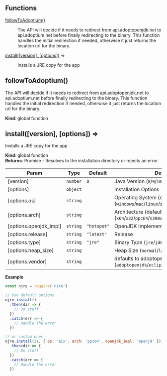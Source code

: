 ## Functions

<dl>
<dt><a href="#followToAdoptium">followToAdoptium()</a></dt>
<dd><p>The API will decide if it needs to redirect from api.adoptopenjdk.net to
api.adoptium.net before finally redirecting to the binary. This function
handles the initial redirection if needed, otherwise it just returns the
location url for the binary.</p>
</dd>
<dt><a href="#install">install([version], [options])</a> ⇒</dt>
<dd><p>Installs a JRE copy for the app</p>
</dd>
</dl>

<a name="followToAdoptium"></a>

## followToAdoptium()
The API will decide if it needs to redirect from api.adoptopenjdk.net to
api.adoptium.net before finally redirecting to the binary. This function
handles the initial redirection if needed, otherwise it just returns the
location url for the binary.

**Kind**: global function  
<a name="install"></a>

## install([version], [options]) ⇒
Installs a JRE copy for the app

**Kind**: global function  
**Returns**: Promise<string> - Resolves to the installation directory or rejects an error  

| Param                  | Type                | Default                          | Description                                                                                    |
|------------------------|---------------------|----------------------------------|------------------------------------------------------------------------------------------------|
| [version]              | <code>number</code> | <code>8</code>                   | Java Version (`8`/`9`/`10`/`11`/`12`)                                                          |
| [options]              | <code>object</code> |                                  | Installation Options                                                                           |
| [options.os]           | <code>string</code> |                                  | Operating System (defaults to current) (`windows`/`mac`/`linux`/`solaris`/`aix`)               |
| [options.arch]         | <code>string</code> |                                  | Architecture (defaults to current) (`x64`/`x32`/`ppc64`/`s390x`/`ppc64le`/`aarch64`/`sparcv9`) |
| [options.openjdk_impl] | <code>string</code> | <code>&quot;hotspot&quot;</code> | OpenJDK Implementation (`hotspot`/`openj9`)                                                    |
| [options.release]      | <code>string</code> | <code>&quot;latest&quot;</code>  | Release                                                                                        |
| [options.type]         | <code>string</code> | <code>&quot;jre&quot;</code>     | Binary Type (`jre`/`jdk`)                                                                      |
| [options.heap_size]    | <code>string</code> |                                  | Heap Size (`normal`/`large`)                                                                   |
| [options.vendor]       | <code>string</code> |                                  | defaults to adoptopenjdk (`adoptopenjdk`/`eclipse`)                                            |

**Example**  
```js
const njre = require('njre')

// Use default options
njre.install()
  .then(dir => {
    // Do stuff
  })
  .catch(err => {
    // Handle the error
  })

// or custom ones
njre.install(11, { os: 'aix', arch: 'ppc64', openjdk_impl: 'openj9' })
  .then(dir => {
    // Do stuff
  })
  .catch(err => {
    // Handle the error
  })
```
